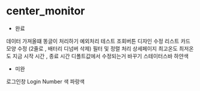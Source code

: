 # center_monitor
- 완료

 데이터 가져올떄 똥글이 처리하기
 예외처리 테스트
 조회버튼 디자인 수정
 리스트 카드 모양 수정 (2줄로 , 배터리 디넘버 삭제) 
 필터 및 정렬 처리
 상세페이지 최고온도 최저온도 
 지금 시작 시간 , 종료 시간 디폴트값에서 수정되는거 바꾸기 
 스테이터스바 하얀색
 
- 미완

 로그인창 Login Number 색 파랑색
 
           